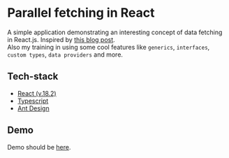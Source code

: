 # Parallel fetching in React

A simple application demonstrating an interesting concept of data fetching in React.js. Inspired by [this blog post](https://www.developerway.com/posts/how-to-fetch-data-in-react). <br />Also my training in using some cool features like `generics`, `interfaces`, `custom types`, `data providers` and more.

## Tech-stack

- [React (v.18.2)](https://reactjs.org/)
- [Typescript](https://www.typescriptlang.org/)
- [Ant Design](https://ant.design/)

## Demo

Demo should be [here](https://lukaszrej.github.io/parallel-fetching/).
